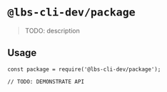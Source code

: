 # `@lbs-cli-dev/package`

> TODO: description

## Usage

```
const package = require('@lbs-cli-dev/package');

// TODO: DEMONSTRATE API
```
